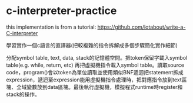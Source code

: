 # c-interpreter-practice
this implementation is from a tutorial: https://github.com/lotabout/write-a-C-interpreter

學習實作一個c語言的直譯器(把較複雜的指令拆解成多個步驟簡化實作細節)

分配symbol table, text, data, stack的記憶體空間。把token保留字載入symbol table(e.g. while, return, etc) 再把虛擬機指令載入symbol table。讀取source code，program()會以token為單位讀取並使用類似BNF遞迴把statement拆成expression，遞迴至expression能用虛擬機指令處理時，把對應指令放到text區塊、全域變數放到data區塊。最後執行虛擬機，模擬程式runtime時register和stack的操作。
